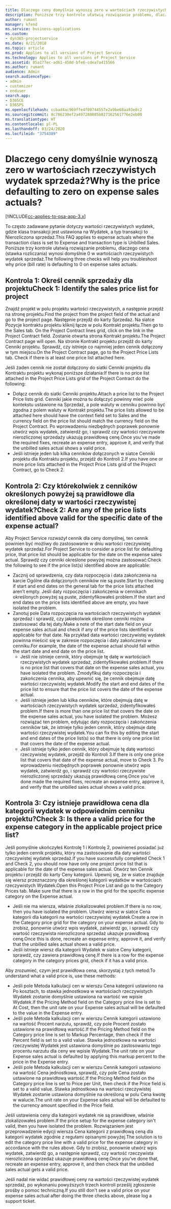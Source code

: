 ```yaml
---
title: Dlaczego ceny domyślnie wynoszą zero w wartościach rzeczywistych wydatek sprzedaż?
description: Poniższe trzy kontrole ułatwią rozwiązanie problemu, dlaczego cena wynosi domyślnie 0 w wartościach rzeczywistych wydatek sprzedaż.
author: rumant
manager: kfend
ms.service: business-applications
ms.custom:
- dyn365-projectservice
ms.date: 8/21/2018
ms.topic: article
ms.prod: Applies to all versions of Project Service
ms.technology: Applies to all versions of Project Service
ms.assetid: 85a177ec-ad61-450d-bfe6-cdea7a415566
ms.author: rumant
audience: Admin
search.audienceType:
- admin
- customizer
- enduser
search.app:
- D365CE
- D365PS
ms.openlocfilehash: ccbad4ac969ffe4f09744557e2a9be68aa93e8c2
ms.sourcegitcommit: 8c786230ef2a497280885b827162561776e2eb00
ms.translationtype: HT
ms.contentlocale: pl-PL
ms.lasthandoff: 03/24/2020
ms.locfileid: "3754389"
---
```

# <a name="why-is-the-price-defaulting-to-zero-on-expense-sales-actuals"></a><span data-ttu-id="8fbf9-103">Dlaczego ceny domyślnie wynoszą zero w wartościach rzeczywistych wydatek sprzedaż?</span><span class="sxs-lookup"><span data-stu-id="8fbf9-103">Why is the price defaulting to zero on expense sales actuals?</span></span>

[!INCLUDE[cc-applies-to-psa-app-3.x](../includes/cc-applies-to-psa-app-3x.md)]

<span data-ttu-id="8fbf9-104">To często zadawane pytanie dotyczy wartości rzeczywistych wydatek, gdzie klasa transakcji jest ustawiona na Wydatek, a typ transakcji to Nierozliczona sprzedaż.</span><span class="sxs-lookup"><span data-stu-id="8fbf9-104">This FAQ applies to expense actuals where the transaction class is set to Expense and transaction type is Unbilled Sales.</span></span> <span data-ttu-id="8fbf9-105">Poniższe trzy kontrole ułatwią rozwiązanie problemu, dlaczego cena (stawka rozliczania) wynosi domyślnie 0 w wartościach rzeczywistych wydatek sprzedaż.</span><span class="sxs-lookup"><span data-stu-id="8fbf9-105">The following three checks will help you troubleshoot why price (bill rate) is defaulting to 0 on expense sales actuals.</span></span>

## <a name="check-1-identify-the-sales-price-list-for-project"></a><span data-ttu-id="8fbf9-106">Kontrola 1: Określ cennik sprzedaży dla projektu</span><span class="sxs-lookup"><span data-stu-id="8fbf9-106">Check 1: Identify the sales price list for project</span></span>

<span data-ttu-id="8fbf9-107">Znajdź projekt w polu projektu wartości rzeczywistych, a następnie przejdź na stronę projektu.</span><span class="sxs-lookup"><span data-stu-id="8fbf9-107">Find the project from the project field of the actual and go to the project page.</span></span> <span data-ttu-id="8fbf9-108">Następnie przejdź do karty Sprzedaż. Na siatce Pozycje kontraktu projektu kliknij łącze w polu Kontrakt projektu.</span><span class="sxs-lookup"><span data-stu-id="8fbf9-108">Then go to the Sales tab. On the Project Contract lines grid, click on the link in the Project Contract field.</span></span> <span data-ttu-id="8fbf9-109">Zostanie otwarta strona Kontrakt projektu.</span><span class="sxs-lookup"><span data-stu-id="8fbf9-109">The Project Contract page will open.</span></span> <span data-ttu-id="8fbf9-110">Na stronie Kontrakt projektu przejdź do karty Cenniki projektu. Sprawdź, czy istnieje co najmniej jeden cennik dołączony w tym miejscu.</span><span class="sxs-lookup"><span data-stu-id="8fbf9-110">On the Project Contract page, go to the Project Price Lists tab. Check if there is at least one price list attached here.</span></span>

<span data-ttu-id="8fbf9-111">Jeśli żaden cennik nie został dołączony do siatki Cenniki projektu dla Kontraktu projektu wykonaj poniższe działania:</span><span class="sxs-lookup"><span data-stu-id="8fbf9-111">If there is no price list attached in the Project Price Lists grid of the Project Contract do the following:</span></span>

- <span data-ttu-id="8fbf9-112">Dołącz cennik do siatki Cenniki projektu.</span><span class="sxs-lookup"><span data-stu-id="8fbf9-112">Attach a price list to the Project Price lists grid.</span></span> <span data-ttu-id="8fbf9-113">Cenniki jakie można tu dołączyć powinny mieć pole kontekstu ustawione na Sprzedaż, a pole waluty w cenniku powinno być zgodna z polem waluty w Kontrakt projektu.</span><span class="sxs-lookup"><span data-stu-id="8fbf9-113">The price lists allowed to be attached here should have the context field set to Sales and the currency field on the price list should match the currency field on the Project Contract.</span></span> <span data-ttu-id="8fbf9-114">Po wprowadzeniu niezbędnych poprawek ponownie utwórz wpis wydatek, zatwierdź go, i sprawdź czy wartości rzeczywiste nierozliczonej sprzedaży ukazują prawidłową cenę.</span><span class="sxs-lookup"><span data-stu-id="8fbf9-114">Once you’ve made the required fixes, recreate an expense entry, approve it, and verify that the unbilled sales actual shows a valid price.</span></span>
- <span data-ttu-id="8fbf9-115">Jeśli istnieje jeden lub kilka cenników dołączonych w siatce Cenniki projektu dla Kontraktu projektu, przejdź do Kontroli 2.</span><span class="sxs-lookup"><span data-stu-id="8fbf9-115">If you have one or more price lists attached in the Project Price Lists grid of the Project Contract, go to Check 2.</span></span>

## <a name="check-2-are-any-of-the-price-lists-identified-above-valid-for-the-specific-date-of-the-expense-actual"></a><span data-ttu-id="8fbf9-116">Kontrola 2: Czy którekolwiek z cenników określonych powyżej są prawidłowe dla określonej daty w wartości rzeczywistej wydatek?</span><span class="sxs-lookup"><span data-stu-id="8fbf9-116">Check 2: Are any of the price lists identified above valid for the specific date of the expense actual?</span></span>

<span data-ttu-id="8fbf9-117">Aby Project Service rozważył cennik dla ceny domyślnej, ten cennik powinien być możliwy do zastosowanie w dniu wartości rzeczywistej wydatek sprzedaż.</span><span class="sxs-lookup"><span data-stu-id="8fbf9-117">For Project Service to consider a price list for defaulting price, that price list should be applicable for the date on the expense sales actual.</span></span> <span data-ttu-id="8fbf9-118">Sprawdź czy cenniki określone powyżej można zastosować:</span><span class="sxs-lookup"><span data-stu-id="8fbf9-118">Check the following to see if the price list(s) identified above are applicable:</span></span>

- <span data-ttu-id="8fbf9-119">Zacznij od sprawdzenia, czy data rozpoczęcia i data zakończenia na karcie Ogólne dla dołączonych cenników nie są puste.</span><span class="sxs-lookup"><span data-stu-id="8fbf9-119">Start by checking if start and end dates on the general tab for the price lists attached aren’t empty.</span></span> <span data-ttu-id="8fbf9-120">Jeśli daty rozpoczęcia i zakończenia w cennikach określonych powyżej są puste, zidentyfikowałeś problem.</span><span class="sxs-lookup"><span data-stu-id="8fbf9-120">If the start and end dates on the price lists identified above are empty, you have isolated the problem.</span></span> 
- <span data-ttu-id="8fbf9-121">Zanotuj pole Data rozpoczęcia na wartościach rzeczywistych wydatek sprzedaż i sprawdź, czy jakiekolwiek określone cenniki można zastosować dla tej daty.</span><span class="sxs-lookup"><span data-stu-id="8fbf9-121">Make a note of the start date field on your expense sales actual and check if any of the price lists identified is applicable for that date.</span></span> <span data-ttu-id="8fbf9-122">Na przykład data wartości rzeczywistej wydatek powinna mieścić się w zakresie rozpoczęcia i daty zakończenia w cenniku.</span><span class="sxs-lookup"><span data-stu-id="8fbf9-122">For example, the date of the expense actual should fall within the start date and end date on the price list.</span></span> 
    - <span data-ttu-id="8fbf9-123">Jeśli nie istnieje cennik, który obejmuje tę datę w wartościach rzeczywistych wydatek sprzedaż, zidentyfikowałeś problem.</span><span class="sxs-lookup"><span data-stu-id="8fbf9-123">If there is no price list that covers that date on the expense sales actual, you have isolated the problem.</span></span> <span data-ttu-id="8fbf9-124">Zmodyfikuj daty rozpoczęcia i zakończenia cennika, aby upewnić się, że cennik obejmuje datę wartości rzeczywistej wydatek.</span><span class="sxs-lookup"><span data-stu-id="8fbf9-124">Modify the start and end dates of the price list to ensure that the price list covers the date of the expense actual.</span></span> 
    - <span data-ttu-id="8fbf9-125">Jeśli istnieje jeden lub kilka cenników, które obejmują datę w wartościach rzeczywistych wydatek sprzedaż, zidentyfikowałeś problem.</span><span class="sxs-lookup"><span data-stu-id="8fbf9-125">If there is more than one price list that covers the date on the expense sales actual, you have isolated the problem.</span></span> <span data-ttu-id="8fbf9-126">Możesz rozwiązać ten problem, edytując daty rozpoczęcia i zakończenia cenników tak, że istnieje tylko jeden cennik, który obejmuje datę wartości rzeczywistej wydatek.</span><span class="sxs-lookup"><span data-stu-id="8fbf9-126">You can fix this by editing the start and end dates of the price list(s) so that there is only one price list that covers the date of the expense actual.</span></span> 
    - <span data-ttu-id="8fbf9-127">Jeśli istnieje tylko jeden cennik, który obejmuje tę datę wartości rzeczywistej wydatek, przejdź do Kontroli 3.</span><span class="sxs-lookup"><span data-stu-id="8fbf9-127">If there is only one price list that covers that date of the expense actual, move to Check 3.</span></span>
<span data-ttu-id="8fbf9-128">Po wprowadzeniu niezbędnych poprawek ponownie utwórz wpis wydatek, zatwierdź go, i sprawdź czy wartości rzeczywiste nierozliczonej sprzedaży ukazują prawidłową cenę.</span><span class="sxs-lookup"><span data-stu-id="8fbf9-128">Once you’ve done made the required fixes, recreate an expense entry, approve it, and verify that the unbilled sales actual shows a valid price.</span></span>

## <a name="check-3-is-there-a-valid-price-for-the-expense-category-in-the-applicable-project-price-list"></a><span data-ttu-id="8fbf9-129">Kontrola 3: Czy istnieje prawidłowa cena dla kategorii wydatek w odpowiednim cenniku projektu?</span><span class="sxs-lookup"><span data-stu-id="8fbf9-129">Check 3: Is there a valid price for the expense category in the applicable project price list?</span></span> 

<span data-ttu-id="8fbf9-130">Jeśli pomyślnie ukończyłeś Kontrolę 1 i Kontrolę 2, powinieneś posiadać już tylko jeden cennik projektu, który ma zastosowanie dla daty wartości rzeczywistej wydatek sprzedaż.</span><span class="sxs-lookup"><span data-stu-id="8fbf9-130">If you have successfully completed Check 1 and Check 2, you should now have only one project price list that is applicable for the date of the expense sales actual.</span></span> <span data-ttu-id="8fbf9-131">Otwórz ten Cennik projektu i przejdź do karty Ceny kategorii. Upewnij się, że w siatce znajduje się wiersz przeznaczony dla określonej kategorii wydatków w wartościach rzeczywistych Wydatek.</span><span class="sxs-lookup"><span data-stu-id="8fbf9-131">Open this Project Price List and go to the Category Prices tab. Make sure that there is a row in the grid for the specific expense category on the Expense actual.</span></span>
 
- <span data-ttu-id="8fbf9-132">Jeśli nie ma wiersza, właśnie zlokalizowałeś problem.</span><span class="sxs-lookup"><span data-stu-id="8fbf9-132">If there is no row, then you have isolated the problem.</span></span> <span data-ttu-id="8fbf9-133">Utwórz wiersz w siatce Cena kategorii dla kategorii na wartości rzeczywistej wydatek.</span><span class="sxs-lookup"><span data-stu-id="8fbf9-133">Create a row in the Category price grid for the category on your expense actual.</span></span> <span data-ttu-id="8fbf9-134">Gdy to zrobisz, ponownie utwórz wpis wydatek, zatwierdź go, i sprawdź czy wartość rzeczywista nierozliczona sprzedaż ukazuje prawidłową cenę.</span><span class="sxs-lookup"><span data-stu-id="8fbf9-134">Once this is done, recreate an expense entry, approve it, and verify that the unbilled sales actual shows a valid price.</span></span> 
- <span data-ttu-id="8fbf9-135">Jeśli istnieje wiersz dla kategorii Wydatek w siatce Ceny kategorii, sprawdź, czy zawiera prawidłową cenę.</span><span class="sxs-lookup"><span data-stu-id="8fbf9-135">If there is a row for the expense category in the category prices grid, check if it has a valid price.</span></span>

<span data-ttu-id="8fbf9-136">Aby zrozumieć, czym jest prawidłowa cena, skorzystaj z tych metod:</span><span class="sxs-lookup"><span data-stu-id="8fbf9-136">To understand what a valid price is, use these methods:</span></span>

- <span data-ttu-id="8fbf9-137">Jeśli pole Metoda kalkulacji cen w wierszu Cena kategorii ustawiono na Po kosztach, to stawka jednostkowa w wartościach rzeczywistych Wydatek zostanie domyślnie ustawiona na wartość we wpisie Wydatek.</span><span class="sxs-lookup"><span data-stu-id="8fbf9-137">If the Pricing Method field on the Category price line is set to At Cost, then the unit rate on your Expense sales actual will be defaulted to the value in the Expense entry.</span></span>
- <span data-ttu-id="8fbf9-138">Jeśli pole Metoda kalkulacji cen w wierszu Cennik kategorii ustawiono na wartość Procent narzutu, sprawdź, czy pole Procent zostało ustawione na prawidłową wartość.</span><span class="sxs-lookup"><span data-stu-id="8fbf9-138">If the Pricing Method field on the Category price line is set to Markup Percentage, then check if the Percent field is set to a valid value.</span></span> <span data-ttu-id="8fbf9-139">Stawka jednostkowa na wartości rzeczywistej Wydatek jest ustawiona domyślnie po zastosowaniu tego procentu narzutu dla ceny we wpisie Wydatek.</span><span class="sxs-lookup"><span data-stu-id="8fbf9-139">The unit rate on your Expense sales actual is defaulted by applying this markup percent to the price in the Expense entry.</span></span>
- <span data-ttu-id="8fbf9-140">Jeśli pole Metoda kalkulacji cen w wierszu Cennik kategorii ustawiono na wartość Cena jednostkowa, sprawdź, czy pole Cena zostało ustawione na prawidłową wartość.</span><span class="sxs-lookup"><span data-stu-id="8fbf9-140">If the Pricing Method field on the Category price line is set to Price per Unit, then check if the Price field is set to a valid value.</span></span> <span data-ttu-id="8fbf9-141">Stawka jednostkowa na wartości rzeczywistej Wydatek zostanie ustawiona domyślnie na określoną w polu Cena kwotę w walucie.</span><span class="sxs-lookup"><span data-stu-id="8fbf9-141">The unit rate on your Expense sales actual will be defaulted to the currency amount specified in the Price field.</span></span>

<span data-ttu-id="8fbf9-142">Jeśli ustawienia ceny dla kategorii wydatek nie są prawidłowe, właśnie zlokalizowałeś problem.</span><span class="sxs-lookup"><span data-stu-id="8fbf9-142">If the price setup for the expense category isn't valid, then you have isolated the problem.</span></span> <span data-ttu-id="8fbf9-143">Rozwiązaniem jest przeprowadzenie edycji wiersza Cena kategorii z prawidłową ceną dla kategorii wydatek zgodnie z regułami opisanymi powyżej.</span><span class="sxs-lookup"><span data-stu-id="8fbf9-143">The solution is to edit the category price line with a valid price for the expense category in accordance with the rules above.</span></span> <span data-ttu-id="8fbf9-144">Gdy to zrobisz, ponownie utwórz wpis wydatek, zatwierdź go, a następnie sprawdź, czy wartość rzeczywista nierozliczona sprzedaż ukazuje prawidłową cenę.</span><span class="sxs-lookup"><span data-stu-id="8fbf9-144">Once you’ve done that, recreate an expense entry, approve it, and then check that the unbilled sales actual gets a valid price.</span></span>

<span data-ttu-id="8fbf9-145">Jeśli nadal nie widać prawidłowej ceny na wartości rzeczywistej wydatek sprzedaż, po wykonaniu powyższych trzech kontroli prześlij zgłoszenie prośby o pomoc techniczną.</span><span class="sxs-lookup"><span data-stu-id="8fbf9-145">If you still don't see a valid price on your expense sales actual after doing the three checks above, please log a support ticket.</span></span>


